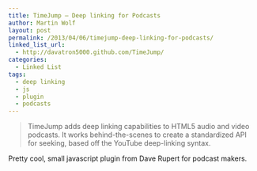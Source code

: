 ```yaml
---
title: TimeJump – Deep linking for Podcasts
author: Martin Wolf
layout: post
permalink: /2013/04/06/timejump-deep-linking-for-podcasts/
linked_list_url:
  - http://davatron5000.github.com/TimeJump/
categories:
  - Linked List
tags:
  - deep linking
  - js
  - plugin
  - podcasts
---
```

> TimeJump adds deep linking capabilities to HTML5 audio and video podcasts. It works behind-the-scenes to create a standardized API for seeking, based off the YouTube deep-linking syntax.

Pretty cool, small javascript plugin from Dave Rupert for podcast makers.